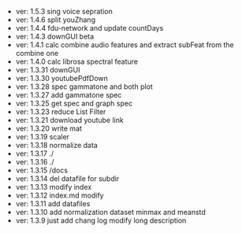 * ver: 1.5.3 sing voice sepration
* ver: 1.4.6 split youZhang
* ver: 1.4.4 fdu-network and update countDays
* ver: 1.4.3 downGUI beta
* ver: 1.4.1  calc combine audio features and extract subFeat from the combine one
* ver: 1.4.0  calc librosa spectral feature
* ver: 1.3.31 downGUI
* ver: 1.3.30 youtubePdfDown
* ver: 1.3.28 spec gammatone and both plot
* ver: 1.3.27 add gammatone spec
* ver: 1.3.25 get spec and graph spec
* ver: 1.3.23 reduce List Filter
* ver: 1.3.21 download youtube link
* ver: 1.3.20 write mat
* ver: 1.3.19 scaler
* ver: 1.3.18 normalize data
* ver: 1.3.17 ./ 
* ver: 1.3.16 ./
* ver: 1.3.15 /docs
* ver: 1.3.14 del datafile for subdir
* ver: 1.3.13 modify index
* ver: 1.3.12 index.md modify
* ver: 1.3.11 add datafiles
* ver: 1.3.10 add normalization dataset minmax and meanstd
* ver: 1.3.9  just add chang log modify long description